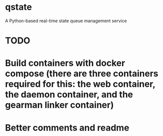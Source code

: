 # qstate
A Python-based real-time state queue management service

TODO
====

# Build containers with docker compose (there are three containers required for this: the web container, the daemon container, and the gearman linker container)
# Better comments and readme
